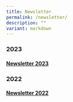 ```yaml
---
title: Newsletter
permalink: /newsletter/
description: ""
variant: markdown
---
```

### 2023

#### [Newsletter 2023](https://heyzine.com/flip-book/aa69ed4ede.html)

### 2022

#### [Newsletter 2022](https://heyzine.com/flip-book/b3530ed0b7.html)
